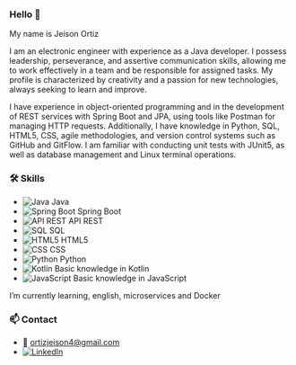 ### Hello 👋

My name is Jeison Ortiz

I am an electronic engineer with experience as a Java developer. I possess leadership, perseverance, and assertive communication skills, allowing me to work effectively in a team and be responsible for assigned tasks. My profile is characterized by creativity and a passion for new technologies, always seeking to learn and improve.

I have experience in object-oriented programming and in the development of REST services with Spring Boot and JPA, using tools like Postman for managing HTTP requests. Additionally, I have knowledge in Python, SQL, HTML5, CSS, agile methodologies, and version control systems such as GitHub and GitFlow. I am familiar with conducting unit tests with JUnit5, as well as database management and Linux terminal operations.

### 🛠️ Skills

- ![Java](https://img.shields.io/badge/Java-%23ED8B00.svg?style=for-the-badge&logo=java&logoColor=white) Java
- ![Spring Boot](https://img.shields.io/badge/Spring_Boot-%236DB33F.svg?style=for-the-badge&logo=spring-boot&logoColor=white) Spring Boot
- ![API REST](https://img.shields.io/badge/API_REST-%2300D1B2.svg?style=for-the-badge&logo=api&logoColor=white) API REST
- ![SQL](https://img.shields.io/badge/SQL-%2300007C.svg?style=for-the-badge&logo=sql&logoColor=white) SQL
- ![HTML5](https://img.shields.io/badge/HTML5-%23E34F26.svg?style=for-the-badge&logo=html5&logoColor=white) HTML5
- ![CSS](https://img.shields.io/badge/CSS-%231572B6.svg?style=for-the-badge&logo=css3&logoColor=white) CSS
- ![Python](https://img.shields.io/badge/Python-%233776AB.svg?style=for-the-badge&logo=python&logoColor=white) Python
- ![Kotlin](https://img.shields.io/badge/Kotlin-%230095D5.svg?style=for-the-badge&logo=kotlin&logoColor=white) Basic knowledge in Kotlin
- ![JavaScript](https://img.shields.io/badge/JavaScript-%23F7DF1E.svg?style=for-the-badge&logo=javascript&logoColor=black) Basic knowledge in JavaScript

I’m currently learning, english, microservices and Docker

### 📫 Contact

- 📧 ortizjeison4@gmail.com
- [![LinkedIn](https://img.shields.io/badge/LinkedIn-%230077B5.svg?style=for-the-badge&logo=linkedin&logoColor=white)](https://www.linkedin.com/in/ortizjeison18/)

<!--
**Jeison-ortiz/Jeison-ortiz** is a ✨ _special_ ✨ repository because its `README.md` (this file) appears on your GitHub profile.

Here are some ideas to get you started:

- 🔭 I’m currently working on ...
- 🌱 I’m currently learning ...
- 👯 I’m looking to collaborate on ...
- 🤔 I’m looking for help with ...
- 💬 Ask me about ...
- 📫 How to reach me: ...
- 😄 Pronouns: ...
- ⚡ Fun fact: ...
-->
